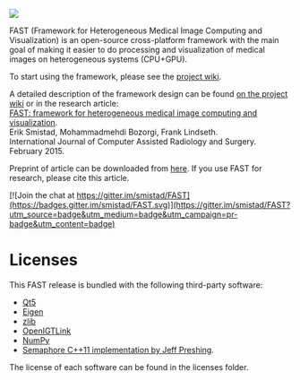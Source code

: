 ![](https://github.com/smistad/FAST/wiki/images/fast_logo.png)

FAST (Framework for Heterogeneous Medical Image Computing and Visualization) is an open-source cross-platform framework with the main goal of making it easier to do processing and visualization of medical images on heterogeneous systems (CPU+GPU).

To start using the framework, please see the [project wiki](https://github.com/smistad/FAST/wiki/).

A detailed description of the framework design can be found [on the project wiki](https://github.com/smistad/FAST/wiki/Framework-Design) or in the research article:  
[FAST: framework for heterogeneous medical image computing and visualization](http://dx.doi.org/10.1007/s11548-015-1158-5).  
Erik Smistad, Mohammadmehdi Bozorgi, Frank Lindseth.  
International Journal of Computer Assisted Radiology and Surgery. February 2015.

Preprint of article can be downloaded from [here](http://www.eriksmistad.no/wp-content/uploads/FAST_framework_for_heterogeneous_medical_image_computing_and_visualization.pdf).
If you use FAST for research, please cite this article.

[![Join the chat at https://gitter.im/smistad/FAST](https://badges.gitter.im/smistad/FAST.svg)](https://gitter.im/smistad/FAST?utm_source=badge&utm_medium=badge&utm_campaign=pr-badge&utm_content=badge)


Licenses
=========================
This FAST release is bundled with the following third-party software: 

* [Qt5](https://www.qt.io)
* [Eigen](http://eigen.tuxfamily.org)
* [zlib](http://www.zlib.net)
* [OpenIGTLink](http://openigtlink.org)
* [NumPy](http://www.numpy.org)
* [Semaphore C++11 implementation by Jeff Preshing](https://github.com/preshing/cpp11-on-multicore).

The license of each software can be found in the licenses folder.
